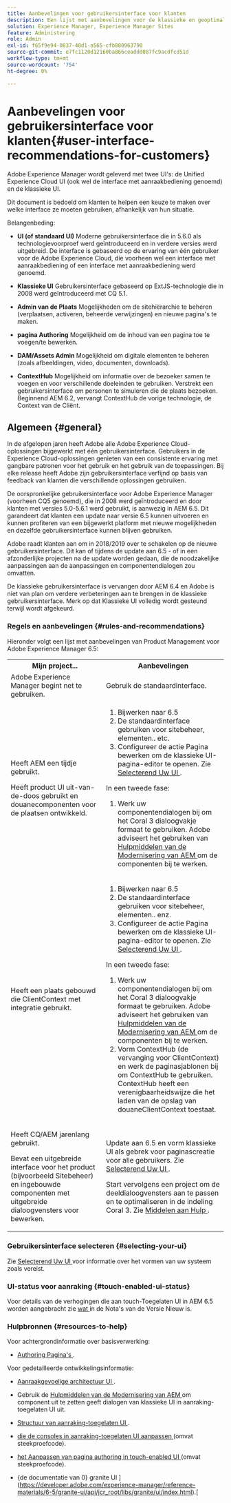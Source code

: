 ```yaml
---
title: Aanbevelingen voor gebruikersinterface voor klanten
description: Een lijst met aanbevelingen voor de klassieke en geoptimaliseerde gebruikersinterfaces.
solution: Experience Manager, Experience Manager Sites
feature: Administering
role: Admin
exl-id: f65f9e94-0837-48d1-a565-cfb880963790
source-git-commit: e7fc1120d12160ba866ceaddd087fc9acdfcd51d
workflow-type: tm+mt
source-wordcount: '754'
ht-degree: 0%

---
```


# Aanbevelingen voor gebruikersinterface voor klanten{#user-interface-recommendations-for-customers}

Adobe Experience Manager wordt geleverd met twee UI&#39;s: de Unified Experience Cloud UI (ook wel de interface met aanraakbediening genoemd) en de klassieke UI.

Dit document is bedoeld om klanten te helpen een keuze te maken over welke interface ze moeten gebruiken, afhankelijk van hun situatie.

Belangenbeding:

* **UI (of standaard UI)**
Moderne gebruikersinterface die in 5.6.0 als technologievoorproef werd geïntroduceerd en in verdere versies werd uitgebreid. De interface is gebaseerd op de ervaring van één gebruiker voor de Adobe Experience Cloud, die voorheen wel een interface met aanraakbediening of een interface met aanraakbediening werd genoemd.

* **Klassieke UI**
Gebruikersinterface gebaseerd op ExtJS-technologie die in 2008 werd geïntroduceerd met CQ 5.1.

* **Admin van de Plaats**
Mogelijkheden om de sitehiërarchie te beheren (verplaatsen, activeren, beheerde verwijzingen) en nieuwe pagina&#39;s te maken.

* **pagina Authoring**
Mogelijkheid om de inhoud van een pagina toe te voegen/te bewerken.

* **DAM/Assets Admin**
Mogelijkheid om digitale elementen te beheren (zoals afbeeldingen, video, documenten, downloads).

* **ContextHub**
Mogelijkheid om informatie over de bezoeker samen te voegen en voor verschillende doeleinden te gebruiken. Verstrekt een gebruikersinterface om personen te simuleren die de plaats bezoeken. Beginnend AEM 6.2, vervangt ContextHub de vorige technologie, de Context van de Cliënt.

## Algemeen {#general}

In de afgelopen jaren heeft Adobe alle Adobe Experience Cloud-oplossingen bijgewerkt met één gebruikersinterface. Gebruikers in de Experience Cloud-oplossingen genieten van een consistente ervaring met gangbare patronen voor het gebruik en het gebruik van de toepassingen. Bij elke release heeft Adobe zijn gebruikersinterface verfijnd op basis van feedback van klanten die verschillende oplossingen gebruiken.

De oorspronkelijke gebruikersinterface voor Adobe Experience Manager (voorheen CQ5 genoemd), die in 2008 werd geïntroduceerd en door klanten met versies 5.0-5.6.1 werd gebruikt, is aanwezig in AEM 6.5. Dit garandeert dat klanten een update naar versie 6.5 kunnen uitvoeren en kunnen profiteren van een bijgewerkt platform met nieuwe mogelijkheden en dezelfde gebruikersinterface kunnen blijven gebruiken.

Adobe raadt klanten aan om in 2018/2019 over te schakelen op de nieuwe gebruikersinterface. Dit kan of tijdens de update aan 6.5 - of in een afzonderlijke projecten na de update worden gedaan, die de noodzakelijke aanpassingen aan de aanpassingen en componentendialogen zou omvatten.

De klassieke gebruikersinterface is vervangen door AEM 6.4 en Adobe is niet van plan om verdere verbeteringen aan te brengen in de klassieke gebruikersinterface. Merk op dat Klassieke UI volledig wordt gesteund terwijl wordt afgekeurd.

### Regels en aanbevelingen {#rules-and-recommendations}

Hieronder volgt een lijst met aanbevelingen van Product Management voor Adobe Experience Manager 6.5:

<table>
 <tbody>
  <tr>
   <th>Mijn project...</th>
   <th>Aanbevelingen</th>
  </tr>
  <tr>
   <td>Adobe Experience Manager begint net te gebruiken.</td>
   <td>Gebruik de standaardinterface.</td>
  </tr>
  <tr>
   <td><p>Heeft AEM een tijdje gebruikt.</p> <p>Heeft product UI uit-van-de-doos gebruikt en douanecomponenten voor de plaatsen ontwikkeld.<br /> </p> </td>
   <td>
    <ol>
     <li>Bijwerken naar 6.5</li>
     <li>De standaardinterface gebruiken voor sitebeheer, elementen.. etc.<br /> </li>
     <li>Configureer de actie Pagina bewerken om de klassieke UI-pagina-editor te openen. Zie <a href="#selecting-your-ui"> Selecterend Uw UI </a>.</li>
    </ol> <p>In een tweede fase:</p>
    <ol>
     <li>Werk uw componentendialogen bij om het Coral 3 dialoogvakje formaat te gebruiken. Adobe adviseert het gebruiken van <a href="/help/sites-developing/modernization-tools.md"> Hulpmiddelen van de Modernisering van AEM </a> om de componenten bij te werken.</li>
    </ol> </td>
  </tr>
  <tr>
   <td>Heeft een plaats gebouwd die ClientContext met integratie gebruikt.<br /> </td>
   <td>
    <ol>
     <li>Bijwerken naar 6.5</li>
     <li>De standaardinterface gebruiken voor sitebeheer, elementen.. enz.</li>
     <li>Configureer de actie Pagina bewerken om de klassieke UI-pagina-editor te openen. Zie <a href="#selecting-your-ui"> Selecterend Uw UI </a>.</li>
    </ol> <p>In een tweede fase:</p>
    <ol>
     <li>Werk uw componentendialogen bij om het Coral 3 dialoogvakje formaat te gebruiken. Adobe adviseert het gebruiken van <a href="/help/sites-developing/modernization-tools.md"> Hulpmiddelen van de Modernisering van AEM </a> om de componenten bij te werken.</li>
     <li>Vorm ContextHub (de vervanging voor ClientContext) en werk de paginasjablonen bij om ContextHub te gebruiken. ContextHub heeft een verenigbaarheidswijze die het laden van de opslag van douaneClientContext toestaat.</li>
    </ol> </td>
  </tr>
  <tr>
   <td><p>Heeft CQ/AEM jarenlang gebruikt.</p> <p>Bevat een uitgebreide interface voor het product (bijvoorbeeld Sitebeheer) en ingebouwde componenten met uitgebreide dialoogvensters voor bewerken.</p> </td>
   <td><p>Update aan 6.5 en vorm klassieke UI als gebrek voor paginascreatie voor alle gebruikers. Zie <a href="#selecting-your-ui"> Selecterend Uw UI </a>.</p> <p>Start vervolgens een project om de deeldialoogvensters aan te passen en te optimaliseren in de indeling Coral 3. Zie <a href="#resources-to-help"> Middelen aan Hulp </a>.<br /> </p> </td>
  </tr>
 </tbody>
</table>

### Gebruikersinterface selecteren {#selecting-your-ui}

Zie [ Selecterend Uw UI ](/help/sites-authoring/select-ui.md) voor informatie over het vormen van uw systeem zoals vereist.

### UI-status voor aanraking {#touch-enabled-ui-status}

Voor details van de verhogingen die aan touch-Toegelaten UI in AEM 6.5 worden aangebracht zie [ wat ](/help/release-notes/release-notes.md#what-s-new) in de Nota&#39;s van de Versie Nieuw is.


### Hulpbronnen {#resources-to-help}

Voor achtergrondinformatie over basisverwerking:

* [ Authoring Pagina&#39;s ](/help/sites-authoring/page-authoring.md).

Voor gedetailleerde ontwikkelingsinformatie:

* [ Aanraakgevoelige architectuur UI ](/help/sites-developing/touch-ui-concepts.md).
* Gebruik de [ Hulpmiddelen van de Modernisering van AEM ](/help/sites-developing/modernization-tools.md) om component uit te zetten geeft dialogen van klassieke UI in aanraking-toegelaten UI uit.

* [ Structuur van aanraking-toegelaten UI ](/help/sites-developing/touch-ui-structure.md).

* [ die de consoles in aanraking-toegelaten UI aanpassen ](/help/sites-developing/customizing-consoles-touch.md) (omvat steekproefcode).

* [ het Aanpassen van pagina authoring in touch-enabled UI ](/help/sites-developing/customizing-page-authoring-touch.md) (omvat steekproefcode).

* {de documentatie van 0} granite UI ](https://developer.adobe.com/experience-manager/reference-materials/6-5/granite-ui/api/jcr_root/libs/granite/ui/index.html).[
